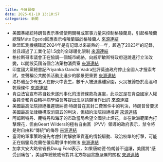 ```yaml
---
title: 今日頭條
date: 2025-01-10 13:10:57
categories: 新聞            
---
```

- 美國準總統特朗普表示準備使用關稅或軍事力量來控制格陵蘭島，引起格陵蘭總理Múte Egede回應表示格陵蘭屬於格陵蘭人 [來源連結](https://www.theguardian.com/world/2025/jan/10/greenland-views-donald-trump-advances)
- 歐盟監測機構確認2024年是有記錄以來最熱的一年，超過了2023年的記錄，並且超過了工業化前1.5度的全球暖化限制 [來源連結](https://www.thehindu.com/sci-tech/energy-and-environment/last-2-years-crossed-15c-global-warming-limit-eu-monitor/article69083446.ece)
- 格拉斯哥市議會正在協調一個城市網絡，向威斯敏斯特政府遊說進行立法改變，以開設英國首個合法藥物消費室 [來源連結](https://www.theguardian.com/society/2025/jan/10/all-eyes-are-on-glasgow-uk-first-legal-drug-consumption-room-ready-open)
- 印度國大黨總書記Priyanka Gandhi Vadra批評莫迪政府停止全國人才搜索考試，並聲稱公共關係活動比進步的願景更重要 [來源連結](https://www.thehindu.com/news/national/congress-slams-the-government-over-reports-that-it-prioritised-pariksha-pe-charcha-over-national-scholarships/article69084046.ece)
- 洛杉磯至少有五人在野火中喪生，數千人被迫逃離家園，火災被歸咎於高溫和乾燥條件 [來源連結](https://www.theguardian.com/us-news/live/2025/jan/10/la-fires-live-updates-california-los-angeles-wildfires-fire-map-latest-news)
- 肯亞法官宣布將自殺未遂刑事化的法律條款為違憲，此決定是在肯亞國家人權委員會和肯亞精神病學協會等提出法庭請願後作出的 [來源連結](https://www.theguardian.com/global-development/2025/jan/10/kenya-court-rules-that-criminalising-attempted-suicide-is-unconstitutional)
- 美國最高法院拒絕推遲唐納德·特朗普在其封口費案件中的判決，特朗普曾要求美國最高法律機構取消周五的判決，但紐約法院拒絕推遲 [來源連結](https://www.theguardian.com/us-news/2025/jan/09/trump-hush-money-sentencing)
- 阿姆斯特丹、鹿特丹和海牙的市政當局希望全國禁止煙花，並在歐洲範圍內打擊煙花，但由Geert Wilders的極右自由黨（PVV）領導的政府表示，禁令將是對自由和“傳統”的侮辱 [來源連結](https://www.theguardian.com/world/2025/jan/10/a-risk-to-life-and-limb-residents-of-germany-and-netherlands-rue-dangers-of-fireworks)
- 臺灣的軍事策略優先考慮針對解放軍資產的情報驅動、政治校準的打擊，可能正在借鑒烏克蘭在俄烏戰爭中的做法 [來源連結](https://asiatimes.com/2025/01/taiwan-hypersonics-aim-for-deep-strikes-on-the-mainland/)
- 加拿大安大略省省長Doug Ford表示，如果唐納德·特朗普不退讓，美國將“感受到痛苦”，美國準總統威脅對其北方鄰國實施嚴厲的關稅 [來源連結](https://www.theguardian.com/world/2025/jan/10/trump-canada-tariffs-doug-ford)




